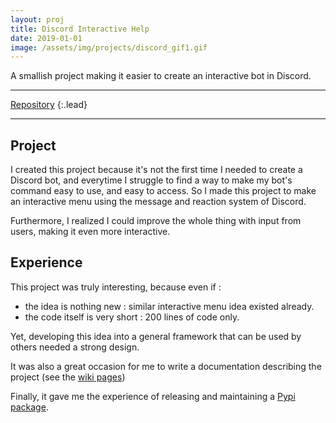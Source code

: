 ```yaml
---
layout: proj
title: Discord Interactive Help
date: 2019-01-01
image: /assets/img/projects/discord_gif1.gif
---
```


A smallish project making it easier to create an interactive bot in Discord.

---

[Repository](https://github.com/astariul/discord_interactive_help)
{:.lead}

---

## Project

I created this project because it's not the first time I needed to create a Discord bot, and everytime I struggle to find a way to make my bot's command easy to use, and easy to access. So I made this project to make an interactive menu using the message and reaction system of Discord.

Furthermore, I realized I could improve the whole thing with input from users, making it even more interactive.

## Experience

This project was truly interesting, because even if :

* the idea is nothing new : similar interactive menu idea existed already.
* the code itself is very short : 200 lines of code only.

Yet, developing this idea into a general framework that can be used by others needed a strong design.

It was also a great occasion for me to write a documentation describing the project (see the [wiki pages](https://github.com/astariul/discord_interactive_help/wiki))

Finally, it gave me the experience of releasing and maintaining a [Pypi package](https://pypi.org/project/discord-interactive/).